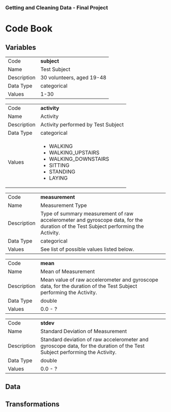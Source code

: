 ### Getting and Cleaning Data - Final Project

# Code Book

## Variables

| | |
| --- | --- |
| Code | **subject** |
| Name | Test Subject |
| Description | 30 volunteers, aged 19-48 |
| Data Type | categorical |
| Values | 1-30 |

| | |
| --- | --- |
| Code | **activity** |
| Name | Activity |
| Description | Activity performed by Test Subject |
| Data Type | categorical |
| Values | <ul><li>WALKING</li><li>WALKING_UPSTAIRS</li><li>WALKING_DOWNSTAIRS</li><li>SITTING</li><li>STANDING</li><li>LAYING</li></ul> |
<!-- 1: WALKING
2: WALKING_UPSTAIRS
3: WALKING_DOWNSTAIRS
4: SITTING
5: STANDING
6: LAYING -->

| | |
| --- | --- |
| Code | **measurement** |
| Name | Measurement Type |
| Description | Type of summary measurement of raw accelerometer and gyroscope data, for the duration of the Test Subject performing the Activity. |
| Data Type | categorical |
| Values | See list of possible values listed below. |

| | |
| --- | --- |
| Code | **mean** |
| Name | Mean of Measurement |
| Description | Mean value of raw accelerometer and gyroscope data, for the duration of the Test Subject performing the Activity. |
| Data Type | double |
| Values | 0.0 - ? |

| | |
| --- | --- |
| Code | **stdev** |
| Name | Standard Deviation of Measurement |
| Description | Standard deviation of raw accelerometer and gyroscope data, for the duration of the Test Subject performing the Activity.|
| Data Type | double |
| Values | 0.0 - ? |

## Data

## Transformations